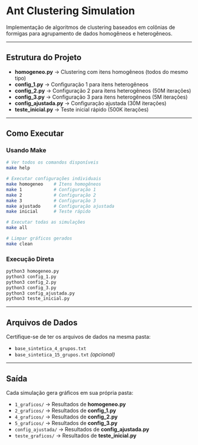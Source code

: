 # Ant Clustering Simulation

Implementação de algoritmos de clustering baseados em colônias de formigas para agrupamento de dados homogêneos e heterogêneos.

---

## Estrutura do Projeto

- **homogeneo.py** → Clustering com itens homogêneos (todos do mesmo tipo)  
- **config_1.py** → Configuração 1 para itens heterogêneos  
- **config_2.py** → Configuração 2 para itens heterogêneos (50M iterações)  
- **config_3.py** → Configuração 3 para itens heterogêneos (5M iterações)  
- **config_ajustada.py** → Configuração ajustada (30M iterações)  
- **teste_inicial.py** → Teste inicial rápido (500K iterações)  

---

## Como Executar

### Usando Make

```bash
# Ver todos os comandos disponíveis
make help

# Executar configurações individuais
make homogeneo    # Itens homogêneos
make 1            # Configuração 1
make 2            # Configuração 2
make 3            # Configuração 3
make ajustado     # Configuração ajustada
make inicial      # Teste rápido

# Executar todas as simulações
make all

# Limpar gráficos gerados
make clean
```

### Execução Direta 

```bash
python3 homogeneo.py
python3 config_1.py
python3 config_2.py
python3 config_3.py
python3 config_ajustada.py
python3 teste_inicial.py
```

---

## Arquivos de Dados

Certifique-se de ter os arquivos de dados na mesma pasta:

- `base_sintetica_4_grupos.txt`
- `base_sintetica_15_grupos.txt` *(opcional)*

---

## Saída

Cada simulação gera gráficos em sua própria pasta:

- `1_graficos/` → Resultados de **homogeneo.py**  
- `2_graficos/` → Resultados de **config_1.py**  
- `4_graficos/` → Resultados de **config_2.py**  
- `5_graficos/` → Resultados de **config_3.py**  
- `config_ajustada/` → Resultados de **config_ajustada.py**  
- `teste_graficos/` → Resultados de **teste_inicial.py**  
